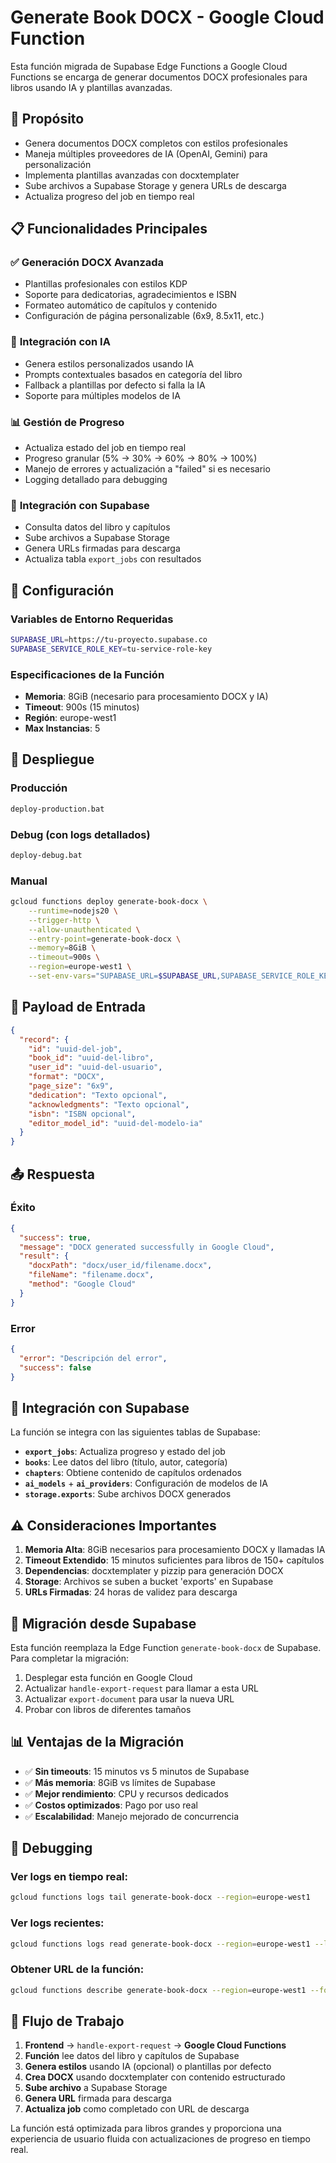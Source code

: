 # Generate Book DOCX - Google Cloud Function

Esta función migrada de Supabase Edge Functions a Google Cloud Functions se encarga de generar documentos DOCX profesionales para libros usando IA y plantillas avanzadas.

## 🎯 **Propósito**

- Genera documentos DOCX completos con estilos profesionales
- Maneja múltiples proveedores de IA (OpenAI, Gemini) para personalización
- Implementa plantillas avanzadas con docxtemplater
- Sube archivos a Supabase Storage y genera URLs de descarga
- Actualiza progreso del job en tiempo real

## 📋 **Funcionalidades Principales**

### ✅ **Generación DOCX Avanzada**
- Plantillas profesionales con estilos KDP
- Soporte para dedicatorias, agradecimientos e ISBN
- Formateo automático de capítulos y contenido
- Configuración de página personalizable (6x9, 8.5x11, etc.)

### 🧠 **Integración con IA**
- Genera estilos personalizados usando IA
- Prompts contextuales basados en categoría del libro
- Fallback a plantillas por defecto si falla la IA
- Soporte para múltiples modelos de IA

### 📊 **Gestión de Progreso**
- Actualiza estado del job en tiempo real
- Progreso granular (5% → 30% → 60% → 80% → 100%)
- Manejo de errores y actualización a "failed" si es necesario
- Logging detallado para debugging

### 🔄 **Integración con Supabase**
- Consulta datos del libro y capítulos
- Sube archivos a Supabase Storage
- Genera URLs firmadas para descarga
- Actualiza tabla `export_jobs` con resultados

## 🔧 **Configuración**

### Variables de Entorno Requeridas
```bash
SUPABASE_URL=https://tu-proyecto.supabase.co
SUPABASE_SERVICE_ROLE_KEY=tu-service-role-key
```

### Especificaciones de la Función
- **Memoria**: 8GiB (necesario para procesamiento DOCX y IA)
- **Timeout**: 900s (15 minutos)
- **Región**: europe-west1
- **Max Instancias**: 5

## 🚀 **Despliegue**

### Producción
```bash
deploy-production.bat
```

### Debug (con logs detallados)
```bash
deploy-debug.bat
```

### Manual
```bash
gcloud functions deploy generate-book-docx \
    --runtime=nodejs20 \
    --trigger-http \
    --allow-unauthenticated \
    --entry-point=generate-book-docx \
    --memory=8GiB \
    --timeout=900s \
    --region=europe-west1 \
    --set-env-vars="SUPABASE_URL=$SUPABASE_URL,SUPABASE_SERVICE_ROLE_KEY=$SUPABASE_SERVICE_ROLE_KEY"
```

## 📝 **Payload de Entrada**

```json
{
  "record": {
    "id": "uuid-del-job",
    "book_id": "uuid-del-libro",
    "user_id": "uuid-del-usuario",
    "format": "DOCX",
    "page_size": "6x9",
    "dedication": "Texto opcional",
    "acknowledgments": "Texto opcional",
    "isbn": "ISBN opcional",
    "editor_model_id": "uuid-del-modelo-ia"
  }
}
```

## 📤 **Respuesta**

### Éxito
```json
{
  "success": true,
  "message": "DOCX generated successfully in Google Cloud",
  "result": {
    "docxPath": "docx/user_id/filename.docx",
    "fileName": "filename.docx",
    "method": "Google Cloud"
  }
}
```

### Error
```json
{
  "error": "Descripción del error",
  "success": false
}
```

## 🔄 **Integración con Supabase**

La función se integra con las siguientes tablas de Supabase:

- **`export_jobs`**: Actualiza progreso y estado del job
- **`books`**: Lee datos del libro (título, autor, categoría)
- **`chapters`**: Obtiene contenido de capítulos ordenados
- **`ai_models`** + **`ai_providers`**: Configuración de modelos de IA
- **`storage.exports`**: Sube archivos DOCX generados

## ⚠️ **Consideraciones Importantes**

1. **Memoria Alta**: 8GiB necesarios para procesamiento DOCX y llamadas IA
2. **Timeout Extendido**: 15 minutos suficientes para libros de 150+ capítulos
3. **Dependencias**: docxtemplater y pizzip para generación DOCX
4. **Storage**: Archivos se suben a bucket 'exports' en Supabase
5. **URLs Firmadas**: 24 horas de validez para descarga

## 🔗 **Migración desde Supabase**

Esta función reemplaza la Edge Function `generate-book-docx` de Supabase. Para completar la migración:

1. Desplegar esta función en Google Cloud
2. Actualizar `handle-export-request` para llamar a esta URL
3. Actualizar `export-document` para usar la nueva URL
4. Probar con libros de diferentes tamaños

## 📊 **Ventajas de la Migración**

- ✅ **Sin timeouts**: 15 minutos vs 5 minutos de Supabase
- ✅ **Más memoria**: 8GiB vs límites de Supabase  
- ✅ **Mejor rendimiento**: CPU y recursos dedicados
- ✅ **Costos optimizados**: Pago por uso real
- ✅ **Escalabilidad**: Manejo mejorado de concurrencia

## 🐛 **Debugging**

### Ver logs en tiempo real:
```bash
gcloud functions logs tail generate-book-docx --region=europe-west1
```

### Ver logs recientes:
```bash
gcloud functions logs read generate-book-docx --region=europe-west1 --limit=50
```

### Obtener URL de la función:
```bash
gcloud functions describe generate-book-docx --region=europe-west1 --format="value(httpsTrigger.url)"
```

## 🔄 **Flujo de Trabajo**

1. **Frontend** → `handle-export-request` → **Google Cloud Functions**
2. **Función** lee datos del libro y capítulos de Supabase
3. **Genera estilos** usando IA (opcional) o plantillas por defecto
4. **Crea DOCX** usando docxtemplater con contenido estructurado
5. **Sube archivo** a Supabase Storage
6. **Genera URL** firmada para descarga
7. **Actualiza job** como completado con URL de descarga

La función está optimizada para libros grandes y proporciona una experiencia de usuario fluida con actualizaciones de progreso en tiempo real.
